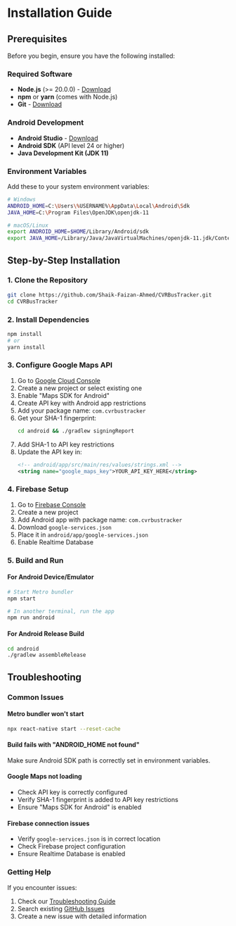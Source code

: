 # Installation Guide

## Prerequisites

Before you begin, ensure you have the following installed:

### Required Software
- **Node.js** (>= 20.0.0) - [Download](https://nodejs.org/)
- **npm** or **yarn** (comes with Node.js)
- **Git** - [Download](https://git-scm.com/)

### Android Development
- **Android Studio** - [Download](https://developer.android.com/studio)
- **Android SDK** (API level 24 or higher)
- **Java Development Kit (JDK 11)**

### Environment Variables
Add these to your system environment variables:

```bash
# Windows
ANDROID_HOME=C:\Users\%USERNAME%\AppData\Local\Android\Sdk
JAVA_HOME=C:\Program Files\OpenJDK\openjdk-11

# macOS/Linux
export ANDROID_HOME=$HOME/Library/Android/sdk
export JAVA_HOME=/Library/Java/JavaVirtualMachines/openjdk-11.jdk/Contents/Home
```

## Step-by-Step Installation

### 1. Clone the Repository
```bash
git clone https://github.com/Shaik-Faizan-Ahmed/CVRBusTracker.git
cd CVRBusTracker
```

### 2. Install Dependencies
```bash
npm install
# or
yarn install
```

### 3. Configure Google Maps API
1. Go to [Google Cloud Console](https://console.cloud.google.com/)
2. Create a new project or select existing one
3. Enable "Maps SDK for Android"
4. Create API key with Android app restrictions
5. Add your package name: `com.cvrbustracker`
6. Get your SHA-1 fingerprint:
   ```bash
   cd android && ./gradlew signingReport
   ```
7. Add SHA-1 to API key restrictions
8. Update the API key in:
   ```xml
   <!-- android/app/src/main/res/values/strings.xml -->
   <string name="google_maps_key">YOUR_API_KEY_HERE</string>
   ```

### 4. Firebase Setup
1. Go to [Firebase Console](https://console.firebase.google.com/)
2. Create a new project
3. Add Android app with package name: `com.cvrbustracker`
4. Download `google-services.json`
5. Place it in `android/app/google-services.json`
6. Enable Realtime Database

### 5. Build and Run

#### For Android Device/Emulator
```bash
# Start Metro bundler
npm start

# In another terminal, run the app
npm run android
```

#### For Android Release Build
```bash
cd android
./gradlew assembleRelease
```

## Troubleshooting

### Common Issues

#### Metro bundler won't start
```bash
npx react-native start --reset-cache
```

#### Build fails with "ANDROID_HOME not found"
Make sure Android SDK path is correctly set in environment variables.

#### Google Maps not loading
- Check API key is correctly configured
- Verify SHA-1 fingerprint is added to API key restrictions
- Ensure "Maps SDK for Android" is enabled

#### Firebase connection issues
- Verify `google-services.json` is in correct location
- Check Firebase project configuration
- Ensure Realtime Database is enabled

### Getting Help
If you encounter issues:
1. Check our [Troubleshooting Guide](TROUBLESHOOTING.md)
2. Search existing [GitHub Issues](https://github.com/Shaik-Faizan-Ahmed/CVRBusTracker/issues)
3. Create a new issue with detailed information
